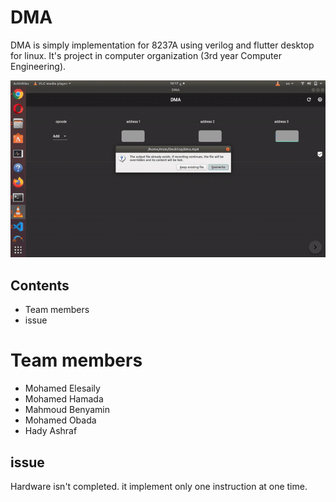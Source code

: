 # DMA
DMA is simply implementation for 8237A using verilog and flutter desktop for linux. It's project in computer organization (3rd year Computer Engineering).

![](dma.gif)

## Contents
* Team members
* issue

# Team members
* Mohamed Elesaily
* Mohamed Hamada
* Mahmoud Benyamin
* Mohamed Obada
* Hady Ashraf

## issue
Hardware isn't completed. it implement only one instruction at one time. 
